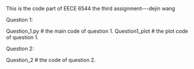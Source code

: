 This is the code part of EECE 6544 the third assignment---dejin wang

Question 1:

Question_1.py # the main code of question 1.
Question1_plot # the plot code of question 1.

Question 2:

Question_2    # the  code of question 2.

